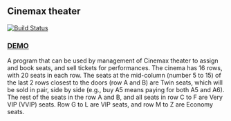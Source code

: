 ## Cinemax theater

[![Build Status](https://travis-ci.org/krmroland/theater-cinemax.svg?branch=develop)](https://travis-ci.org/krmroland/theater-cinemax)

### [DEMO](https://krmroland.github.io/theater-cinemax/)

A program that can be used by management of Cinemax theater to assign and book seats, and sell tickets for performances.
The cinema has 16 rows, with 20 seats in each row. The seats at the mid-column (number 5 to 15) of the last 2 rows closest to the doors (row A and B) are Twin seats, which will be sold in pair, side by side (e.g., buy A5 means paying for both A5 and A6). The rest of the seats in the row A and B, and all seats in row C to F are Very VIP (VVIP) seats. Row G to L are VIP seats, and row M to Z are Economy seats.
